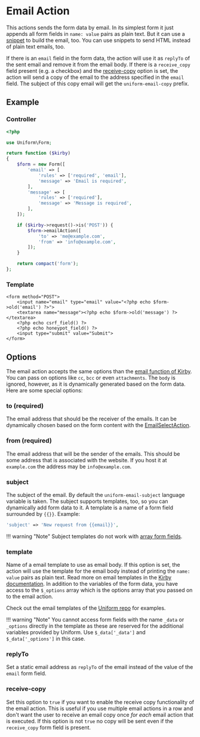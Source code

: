 # Email Action

This actions sends the form data by email. In its simplest form it just appends all form fields in `name: value` pairs as plain text. But it can use a [snippet](#snippet) to build the email, too. You can use snippets to send HTML instead of plain text emails, too.

If there is an `email` field in the form data, the action will use it as `replyTo` of the sent email and remove it from the email body. If there is a `receive_copy` field present (e.g. a checkbox) and the [receive-copy](#receive-copy) option is set, the action will send a copy of the email to the address specified in the `email` field. The subject of this copy email will get the `uniform-email-copy` prefix.

## Example

### Controller

```php
<?php

use Uniform\Form;

return function ($kirby)
{
    $form = new Form([
        'email' => [
            'rules' => ['required', 'email'],
            'message' => 'Email is required',
        ],
        'message' => [
            'rules' => ['required'],
            'message' => 'Message is required',
        ],
    ]);

    if ($kirby->request()->is('POST')) {
        $form->emailAction([
            'to' => 'me@example.com',
            'from' => 'info@example.com',
        ]);
    }

    return compact('form');
};
```

### Template
```html+php
<form method="POST">
    <input name="email" type="email" value="<?php echo $form->old('email') ?>">
    <textarea name="message"><?php echo $form->old('message') ?></textarea>
    <?php echo csrf_field() ?>
    <?php echo honeypot_field() ?>
    <input type="submit" value="Submit">
</form>
```

## Options

The email action accepts the same options than the [email function of Kirby](https://nnnnext.getkirby.com/docs/guide/emails). You can pass on options like `cc`, `bcc` or even `attachments`. The `body` is ignored, however, as it is dynamically generated based on the form data. Here are some special options:

### to (required)

The email address that should be the receiver of the emails. It can be dynamically chosen based on the form content with the [EmailSelectAction](email-select).

### from (required)

The email address that will be the sender of the emails. This should be some address that is associated with the website. If you host it at `example.com` the address may be `info@example.com`.

### subject

The subject of the email. By default the `uniform-email-subject` language variable is taken. The subject supports templates, too, so you can dynamically add form data to it. A template is a name of a form field surrounded by `{{}}`. Example:

```php
'subject' => 'New request from {{email}}',
```

!!! warning "Note"
    Subject templates do not work with [array form fields](http://stackoverflow.com/a/1978788/1796523).

### template

Name of a email template to use as email body. If this option is set, the action will use the template for the email body instead of printing the `name: value` pairs as plain text. Read more on email templates in the [Kirby documentation](https://nnnnext.getkirby.com/docs/guide/emails#plain-text). In addition to the variables of the form data, you have access to the `$_options` array which is the options array that you passed on to the email action.

Check out the email templates of the [Uniform repo](https://github.com/mzur/kirby-uniform/tree/master/templates/emails) for examples.

!!! warning "Note"
    You cannot access form fields with the name `_data` or `_options` directly in the template as these are reserved for the additional variables provided by Uniform. Use `$_data['_data']` and `$_data['_options']` in this case.

### replyTo

Set a static email address as `replyTo` of the email instead of the value of the `email` form field.

### receive-copy

Set this option to `true` if you want to enable the receive copy functionality of the email action. This is useful if you use multiple email actions in a row and don't want the user to receive an email copy once _for each_ email action that is executed. If this option is not `true` no copy will be sent even if the `receive_copy` form field is present.
